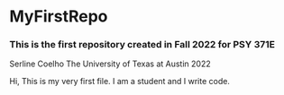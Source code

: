 # MyFirstRepo

### This is the first repository created in Fall 2022 for PSY 371E

Serline Coelho The University of Texas at Austin 2022


Hi, This is my very first file. I am a student and I write code.
